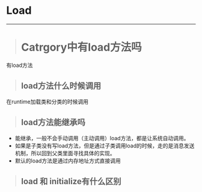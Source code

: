 # Load

---

> # Catrgory中有load方法吗

有load方法

> ## load方法什么时候调用

在runtime加载类和分类的时候调用

> ## load方法能继承吗

* 能继承，一般不会手动调用（主动调用）load方法，都是让系统自动调用。
* 如果是子类没有写load方法，但是通过子类调用load的时候，走的是消息发送机制，所以回到父类里面寻找具体的实现。
* 默认的load方法是通过内存地址方式直接调用

> ## load 和 initialize有什么区别



